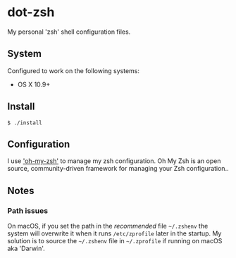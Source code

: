 # dot-zsh

My personal 'zsh' shell configuration files.

## System
Configured to work on the following systems:
* OS X 10.9+

## Install
```
$ ./install
```

## Configuration
I use ['oh-my-zsh'](https://ohmyz.sh/) to manage my zsh configuration.
Oh My Zsh is an open source, community-driven framework for managing your Zsh configuration..

## Notes

### Path issues
On macOS, if you set the path in the *recommended* file `~/.zshenv` the system will overwrite it when it runs `/etc/zprofile` later in the startup.
My solution is to source the `~/.zshenv` file in `~/.zprofile` if running on macOS aka 'Darwin'.

